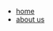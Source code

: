 
<html lang="en">
<head>
    <meta charset="UTF-8">
    <meta name="viewport" content="width=device-width, initial-scale=1.0">
    <title>Contact Page</title>
    <link rel="stylesheet" href="style.css">
</head>
<body>
    <nav>
        <div class="nav-container">
            <ul>
                <li><a href="index.html">home</a></li>
              	<li><a href="README.md">about us</a></li>
            </ul>
        </div>
    </nav>